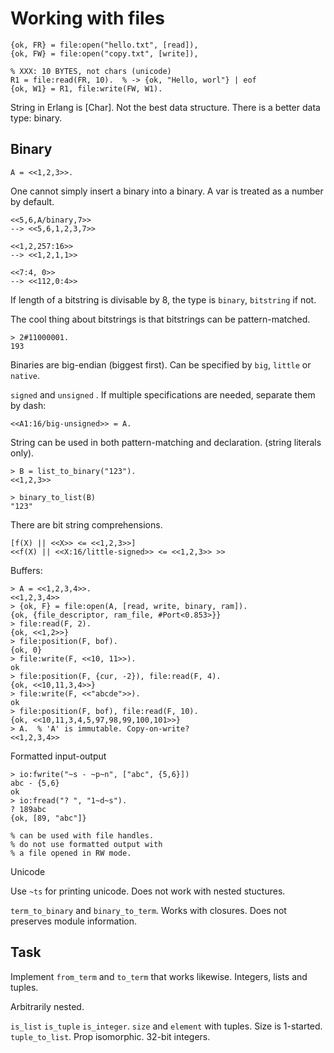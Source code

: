 Working with files
==================

    {ok, FR} = file:open("hello.txt", [read]),
    {ok, FW} = file:open("copy.txt", [write]),

    % XXX: 10 BYTES, not chars (unicode)
    R1 = file:read(FR, 10).  % -> {ok, "Hello, worl"} | eof
    {ok, W1} = R1, file:write(FW, W1).

String in Erlang is [Char]. Not the best data structure.
There is a better data type: binary.

Binary
------

    A = <<1,2,3>>.

One cannot simply insert a binary into a binary. A var
is treated as a number by default.

    <<5,6,A/binary,7>>
    --> <<5,6,1,2,3,7>>

    <<1,2,257:16>>
    --> <<1,2,1,1>>

    <<7:4, 0>>
    --> <<112,0:4>>

If length of a bitstring is divisable by 8, the type is
`binary`, `bitstring` if not.

The cool thing about bitstrings is that bitstrings can
be pattern-matched.

    > 2#11000001.
    193

Binaries are big-endian (biggest first). Can be specified
by `big`, `little` or `native`.

`signed` and `unsigned` . If multiple specifications are
needed, separate them by dash:

    <<A1:16/big-unsigned>> = A.

String can be used in both pattern-matching and declaration.
(string literals only).

    > B = list_to_binary("123").
    <<1,2,3>>

    > binary_to_list(B)
    "123"

There are bit string comprehensions.

    [f(X) || <<X>> <= <<1,2,3>>]
    <<f(X) || <<X:16/little-signed>> <= <<1,2,3>> >>

Buffers:

    > A = <<1,2,3,4>>.
    <<1,2,3,4>>
    > {ok, F} = file:open(A, [read, write, binary, ram]).
    {ok, {file_descriptor, ram_file, #Port<0.853>}}
    > file:read(F, 2).
    {ok, <<1,2>>}
    > file:position(F, bof).
    {ok, 0}
    > file:write(F, <<10, 11>>).
    ok
    > file:position(F, {cur, -2}), file:read(F, 4).
    {ok, <<10,11,3,4>>}
    > file:write(F, <<"abcde">>).
    ok
    > file:position(F, bof), file:read(F, 10).
    {ok, <<10,11,3,4,5,97,98,99,100,101>>}
    > A.  % 'A' is immutable. Copy-on-write?
    <<1,2,3,4>>

Formatted input-output

    > io:fwrite("~s - ~p~n", ["abc", {5,6}])
    abc - {5,6}
    ok
    > io:fread("? ", "1~d~s").
    ? 189abc
    {ok, [89, "abc"]}

    % can be used with file handles.
    % do not use formatted output with
    % a file opened in RW mode.
    
Unicode

Use `~ts` for printing unicode. Does not work
with nested stuctures.

`term_to_binary` and `binary_to_term`. Works
with closures. Does not preserves module
information.

Task
----

Implement `from_term` and `to_term` that
works likewise. Integers, lists and tuples.

Arbitrarily nested.

`is_list` `is_tuple` `is_integer`.
`size` and `element` with tuples. Size is 1-started.
`tuple_to_list`. Prop isomorphic. 32-bit integers.
